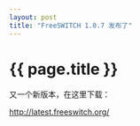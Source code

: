 ```yaml
---
layout: post
title: "FreeSWITCH 1.0.7 发布了"
---
```


# {{ page.title }}

又一个新版本，在这里下载：

<http://latest.freeswitch.org/>
